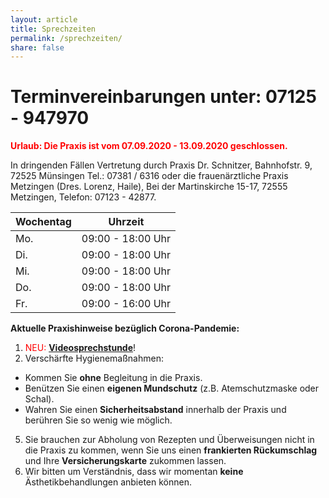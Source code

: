 ```yaml
---
layout: article
title: Sprechzeiten
permalink: /sprechzeiten/
share: false
---
```

# Terminvereinbarungen unter: 07125 - 947970

**<span style="color:red">Urlaub: Die Praxis ist vom 07.09.2020 - 13.09.2020 geschlossen.</span>** 

In dringenden Fällen Vertretung durch Praxis Dr. Schnitzer, Bahnhofstr. 9, 72525 Münsingen Tel.: 07381 / 6316 oder
die frauenärztliche Praxis Metzingen (Dres. Lorenz, Haile), Bei der Martinskirche 15-17, 72555 Metzingen, Telefon: 07123 - 42877.

|Wochentag|Uhrzeit|
|---------|-------|	
|Mo. |09:00 - 18:00 Uhr|
|Di. |09:00 - 18:00 Uhr|
|Mi. |09:00 - 18:00 Uhr|
|Do. |09:00 - 18:00 Uhr|
|Fr. |09:00 - 16:00 Uhr|

**Aktuelle Praxishinweise bezüglich Corona-Pandemie:**  

1. <span style="color:red">NEU:</span> **[Videosprechstunde](/frauenheilkunde/online/)**!
2. Verschärfte Hygienemaßnahmen:
  * Kommen Sie **ohne** Begleitung in die Praxis.
  * Benützen Sie einen **eigenen Mundschutz** (z.B. Atemschutzmaske oder Schal).
  * Wahren Sie einen **Sicherheitsabstand** innerhalb der Praxis und berühren Sie so wenig wie möglich.
5. Sie brauchen zur Abholung von Rezepten und Überweisungen nicht in die Praxis zu kommen, wenn Sie uns einen **frankierten Rückumschlag** und Ihre **Versicherungskarte** zukommen lassen.
6. Wir bitten um Verständnis, dass wir momentan **keine** Ästhetikbehandlungen anbieten können.
